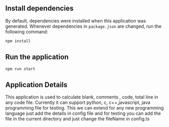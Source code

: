 ## Install dependencies

By default, dependencies were installed when this application was generated.
Whenever dependencies in `package.json` are changed, run the following command:

```sh
npm install
```


## Run the application

```sh
npm run start
```

## Application Details

This application is used to calculate blank, comments , code, total line in any code file.
Currently it can support python, c, c++,javascript, java programming file for testing. This we can extend for any new programming language just add the details in config file and for testing you can add the file in the current directory and just change the fileName in config.ts
